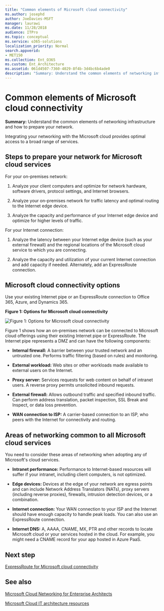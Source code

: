 ```yaml
---
title: "Common elements of Microsoft cloud connectivity"
ms.author: josephd
author: JoeDavies-MSFT
manager: laurawi
ms.date: 11/28/2018
audience: ITPro
ms.topic: conceptual
ms.service: o365-solutions
localization_priority: Normal
search.appverid:
- MET150
ms.collection: Ent_O365
ms.custom: Ent_Architecture
ms.assetid: 061d4507-7360-4029-8f4b-3d4bc6b4ade0
description: "Summary: Understand the common elements of networking infrastructure and how to prepare your network."
---
```


# Common elements of Microsoft cloud connectivity

 **Summary:** Understand the common elements of networking infrastructure and how to prepare your network.
  
Integrating your networking with the Microsoft cloud provides optimal access to a broad range of services.
  
## Steps to prepare your network for Microsoft cloud services
<a name="steps"> </a>

For your on-premises network:
  
1. Analyze your client computers and optimize for network hardware, software drivers, protocol settings, and Internet browsers.
    
2. Analyze your on-premises network for traffic latency and optimal routing to the Internet edge device.
    
3. Analyze the capacity and performance of your Internet edge device and optimize for higher levels of traffic.
    
For your Internet connection:
  
1. Analyze the latency between your Internet edge device (such as your external firewall) and the regional locations of the Microsoft cloud service to which you are connecting.
    
2. Analyze the capacity and utilization of your current Internet connection and add capacity if needed. Alternately, add an ExpressRoute connection.
    
## Microsoft cloud connectivity options
<a name="steps"> </a>

Use your existing Internet pipe or an ExpressRoute connection to Office 365, Azure, and Dynamics 365.
  
**Figure 1: Options for Microsoft cloud connectivity**

![Figure 1:  Options for Microsoft cloud connectivity](media/Network-Poster/CommonElements.png)

  
Figure 1 shows how an on-premises network can be connected to Microsoft cloud offerings using their existing Internet pipe or ExpressRoute. The Internet pipe represents a DMZ and can have the following components:
  
- **Internal firewall:** A barrier between your trusted network and an untrusted one. Performs traffic filtering (based on rules) and monitoring.
    
- **External workload:** Web sites or other workloads made available to external users on the Internet.
    
- **Proxy server:** Services requests for web content on behalf of intranet users. A reverse proxy permits unsolicited inbound requests.
    
- **External firewall:** Allows outbound traffic and specified inbound traffic. Can perform address translation, packet inspection, SSL Break and Inspect, or data loss prevention.
    
- **WAN connection to ISP:** A carrier-based connection to an ISP, who peers with the Internet for connectivity and routing.
    
## Areas of networking common to all Microsoft cloud services
<a name="steps"> </a>

You need to consider these areas of networking when adopting any of Microsoft's cloud services.
  
- **Intranet performance:** Performance to Internet-based resources will suffer if your intranet, including client computers, is not optimized.
    
- **Edge devices:** Devices at the edge of your network are egress points and can include Network Address Translators (NATs), proxy servers (including reverse proxies), firewalls, intrusion detection devices, or a combination.
    
- **Internet connection:** Your WAN connection to your ISP and the Internet should have enough capacity to handle peak loads. You can also use an ExpressRoute connection.
    
- **Internet DNS:** A, AAAA, CNAME, MX, PTR and other records to locate Microsoft cloud or your services hosted in the cloud. For example, you might need a CNAME record for your app hosted in Azure PaaS.
    

## Next step

[ExpressRoute for Microsoft cloud connectivity](expressroute-for-microsoft-cloud-connectivity.md)

## See also

<a name="steps"> </a>

[Microsoft Cloud Networking for Enterprise Architects](microsoft-cloud-networking-for-enterprise-architects.md)
  
[Microsoft Cloud IT architecture resources](microsoft-cloud-it-architecture-resources.md)


